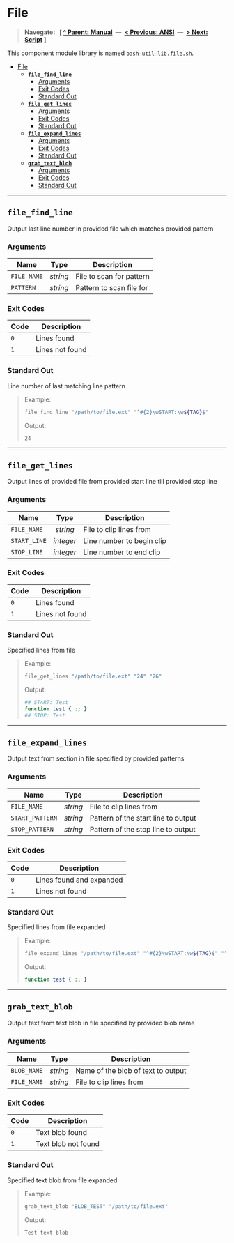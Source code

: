 # File

> **Navegate: &nbsp; [ [^ Parent: Manual](../MANUAL.md) &nbsp;&mdash;&nbsp; [< Previous: ANSI](../ansi/README.md) &nbsp;&mdash;&nbsp; [> Next: Script](../script/README.md) ]**


This component module library is named [`bash-util-lib.file.sh`](../../src/bash-util-lib.file.sh).

- [File](#file)
  - [**`file_find_line`**](#file_find_line)
    - [Arguments](#arguments)
    - [Exit Codes](#exit-codes)
    - [Standard Out](#standard-out)
  - [**`file_get_lines`**](#file_get_lines)
    - [Arguments](#arguments-1)
    - [Exit Codes](#exit-codes-1)
    - [Standard Out](#standard-out-1)
  - [**`file_expand_lines`**](#file_expand_lines)
    - [Arguments](#arguments-2)
    - [Exit Codes](#exit-codes-2)
    - [Standard Out](#standard-out-2)
  - [**`grab_text_blob`**](#grab_text_blob)
    - [Arguments](#arguments-3)
    - [Exit Codes](#exit-codes-3)
    - [Standard Out](#standard-out-3)

---


## **`file_find_line`**

Output last line number in provided file which matches provided pattern

### Arguments

| Name         | Type     | Description              |
| ------------ | :------: | ------------------------ |
| `FILE_NAME`  | _string_ | File to scan for pattern |
| `PATTERN`    | _string_ | Pattern to scan file for |

### Exit Codes

| Code | Description     |
| ---- | --------------- |
| `0`  | Lines found     |
| `1`  | Lines not found |

### Standard Out

Line number of last matching line pattern

> Example:
>
> ```bash
> file_find_line "/path/to/file.ext" "^#{2}\wSTART:\w${TAG}$"
> ```
>
> Output:
>
> ```bash
> 24
> ```

---


## **`file_get_lines`**

Output lines of provided file from provided start line till provided stop line

### Arguments

| Name         | Type      | Description               |
| ------------ | :-------: | ------------------------- |
| `FILE_NAME`  | _string_  | File to clip lines from   |
| `START_LINE` | _integer_ | Line number to begin clip |
| `STOP_LINE`  | _integer_ | Line number to end clip   |

### Exit Codes

| Code | Description     |
| ---- | --------------- |
| `0`  | Lines found     |
| `1`  | Lines not found |

### Standard Out

Specified lines from file

> Example:
>
> ```bash
> file_get_lines "/path/to/file.ext" "24" "26"
> ```
>
> Output:
>
> ```bash
> ## START: Test
> function test { :; }
> ## STOP: Test
> ```

---


## **`file_expand_lines`**

Output text from section in file specified by provided patterns

### Arguments

| Name            | Type     | Description                         |
| --------------- | :------: | ----------------------------------- |
| `FILE_NAME`     | _string_ | File to clip lines from             |
| `START_PATTERN` | _string_ | Pattern of the start line to output |
| `STOP_PATTERN`  | _string_ | Pattern of the stop line to output  |

### Exit Codes

| Code | Description              |
| ---- | ------------------------ |
| `0`  | Lines found and expanded |
| `1`  | Lines not found          |

### Standard Out

Specified lines from file expanded

> Example:
>
> ```bash
> file_expand_lines "/path/to/file.ext" "^#{2}\wSTART:\w${TAG}$" "^#{2}\wSTOP:\w${TAG}$"
> ```
>
> Output:
>
> ```bash
> function test { :; }
> ```

---


## **`grab_text_blob`**

Output text from text blob in file specified by provided blob name

### Arguments

| Name        | Type     | Description                        |
| ----------- | :------: | ---------------------------------- |
| `BLOB_NAME` | _string_ | Name of the blob of text to output |
| `FILE_NAME` | _string_ | File to clip lines from            |

### Exit Codes

| Code | Description         |
| ---- | ------------------- |
| `0`  | Text blob found     |
| `1`  | Text blob not found |

### Standard Out

Specified text blob from file expanded

> Example:
>
> ```bash
> grab_text_blob "BLOB_TEST" "/path/to/file.ext"
> ```
>
> Output:
>
> ```bash
> Test text blob
> ```
